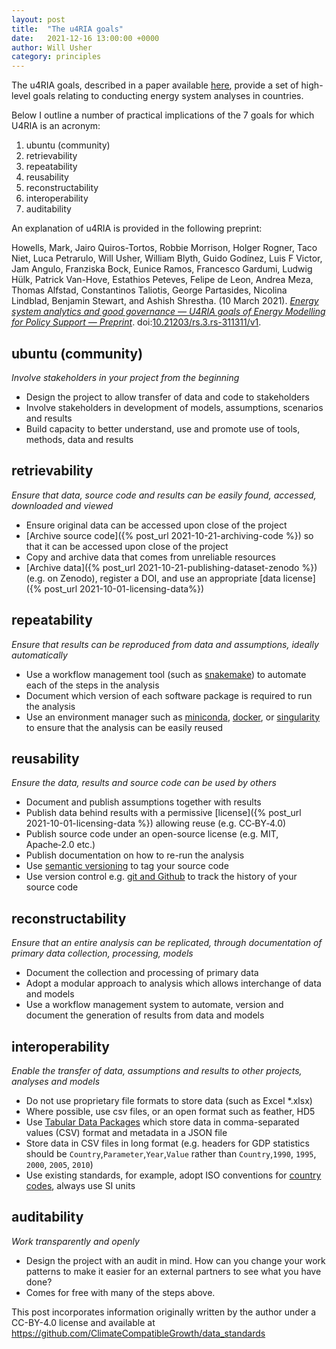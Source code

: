 ```yaml
---
layout: post
title:  "The u4RIA goals"
date:   2021-12-16 13:00:00 +0000
author: Will Usher
category: principles
---
```


The u4RIA goals, described in a paper available [here](https://dx.doi.org/10.21203/rs.3.rs-311311/v1),
provide a set of high-level goals relating to conducting energy system analyses in countries.

Below I outline a number of practical implications of the 7 goals for which U4RIA is an acronym:

1. ubuntu (community)
2. retrievability
3. repeatability
4. reusability
5. reconstructability
6. interoperability
7. auditability

An explanation of u4RIA is provided in the following preprint:

Howells, Mark, Jairo Quiros-Tortos, Robbie Morrison, Holger Rogner, Taco Niet, Luca Petrarulo, Will Usher, William Blyth, Guido Godínez, Luis F Victor, Jam Angulo, Franziska Bock, Eunice Ramos, Francesco Gardumi, Ludwig Hülk, Patrick Van-Hove, Estathios Peteves, Felipe de Leon, Andrea Meza, Thomas Alfstad, Constantinos Taliotis, George Partasides, Nicolina Lindblad, Benjamin Stewart, and Ashish Shrestha.  (10 March 2021).  [*Energy system analytics and good governance — U4RIA goals of Energy Modelling for Policy Support — Preprint*](https://www.researchsquare.com/article/rs-311311/v1.pdf).  doi:[10.21203/rs.3.rs-311311/v1](https://dx.doi.org/10.21203/rs.3.rs-311311/v1).

## ubuntu (community)

*Involve stakeholders in your project from the beginning*

* Design the project to allow transfer of data and code to stakeholders
* Involve stakeholders in development of models, assumptions, scenarios and results
* Build capacity to better understand, use and promote use of tools, methods, data and results

## retrievability

*Ensure that data, source code and results can be easily found, accessed, downloaded and viewed*

* Ensure original data can be accessed upon close of the project
* [Archive source code]({% post_url 2021-10-21-archiving-code %}) so that it can be accessed upon close of the project
* Copy and archive data that comes from unreliable resources
* [Archive data]({% post_url 2021-10-21-publishing-dataset-zenodo %}) (e.g. on Zenodo), register a DOI, and use an appropriate [data license]({% post_url 2021-10-01-licensing-data%})

## repeatability

*Ensure that results can be reproduced from data and assumptions, ideally automatically*

* Use a workflow management tool (such as [snakemake](https://snakemake.readthedocs.io/en/stable/))
  to automate each of the steps in the analysis
* Document which version of each software package is required to run the analysis
* Use an environment manager such as [miniconda](https://docs.conda.io/en/latest/miniconda.html),
  [docker](https://www.docker.com/), or [singularity](https://sylabs.io/) to ensure that the analysis can
  be easily reused

## reusability

*Ensure the data, results and source code can be used by others*

* Document and publish assumptions together with results
* Publish data behind results with a permissive [license]({% post_url 2021-10-01-licensing-data %}) allowing reuse (e.g. CC‑BY‑4.0)
* Publish source code under an open-source license (e.g. MIT, Apache‑2.0 etc.)
* Publish documentation on how to re-run the analysis
* Use [semantic versioning](https://semver.org/) to tag your source code
* Use version control e.g. [git and Github](http://github.com) to track the history of your source code

## reconstructability

*Ensure that an entire analysis can be replicated, through documentation of primary data collection, processing, models*

* Document the collection and processing of primary data
* Adopt a modular approach to analysis which allows interchange of data and models
* Use a workflow management system to automate, version and document the generation
  of results from data and models

## interoperability

*Enable the transfer of data, assumptions and results to other projects, analyses and models*

* Do not use proprietary file formats to store data (such as Excel *.xlsx)
* Where possible, use csv files, or an open format such as feather, HD5
* Use [Tabular Data Packages](https://specs.frictionlessdata.io/tabular-data-package/#language)
  which store data in comma-separated values (CSV) format and metadata in a JSON file
* Store data in CSV files in long format (e.g. headers for GDP statistics should be
  `Country`,`Parameter`,`Year`,`Value` rather than
  `Country`,`1990`, `1995`, `2000`, `2005`, `2010`)
* Use existing standards, for example, adopt ISO conventions for
  [country codes](https://github.com/datasets/country-codes), always use SI units

## auditability

*Work transparently and openly*

* Design the project with an audit in mind. How can you change your work patterns to make it easier for an external partners to see what you have done?
* Comes for free with many of the steps above.

This post incorporates information originally written by the author under a CC-BY-4.0 license and available at https://github.com/ClimateCompatibleGrowth/data_standards